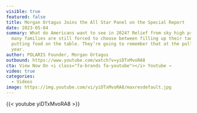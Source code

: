 ```yaml
---
visible: true
featured: false
title: Morgan Ortagus Joins the All Star Panel on the Special Report
date: 2023-05-04
summary: What do Americans want to see in 2024? Relief from sky high prices. Too
  many families are still forced to choose between filling up their tank and
  putting food on the table. They’re going to remember that at the polls next
  year.
author: POLARIS Founder, Morgan Ortagus
outbound: https://www.youtube.com/watch?v=yiDTxMvoRA8
cta: View Now On <i class="fa-brands fa-youtube"></i> Youtube →
video: true
categories:
  - Videos
image: https://img.youtube.com/vi/yiDTxMvoRA8/maxresdefault.jpg
---
```


{{< youtube yiDTxMvoRA8 >}}